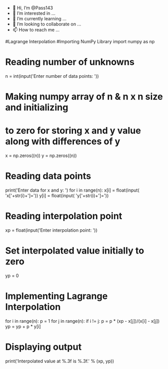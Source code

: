 - 👋 Hi, I’m @Pass143
- 👀 I’m interested in ...
- 🌱 I’m currently learning ...
- 💞️ I’m looking to collaborate on ...
- 📫 How to reach me ...

<!---
Pass143/Pass143 is a ✨ special ✨ repository because its `README.md` (this file) appears on your GitHub profile.
You can click the Preview link to take a look at your changes.
--->
#Lagrange Interpolation
#Importing NumPy Library
import numpy as np
# Reading number of unknowns
n = int(input('Enter number of data points: '))
# Making numpy array of n & n x n size and initializing
# to zero for storing x and y value along with differences of y
x = np.zeros((n))
y = np.zeros((n))
# Reading data points
print('Enter data for x and y: ')
for i in range(n):
x[i] = float(input( 'x['+str(i)+']='))
y[i] = float(input( 'y['+str(i)+']='))
# Reading interpolation point
xp = float(input('Enter interpolation point: '))
# Set interpolated value initially to zero
yp = 0
# Implementing Lagrange Interpolation
for i in range(n):
p = 1
for j in range(n):
if i != j:
p = p * (xp - x[j])/(x[i] - x[j])
yp = yp + p * y[i]
# Displaying output
print('Interpolated value at %.3f is %.3f.' % (xp, yp))
